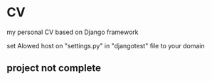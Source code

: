 # CV
my personal CV based on Django framework

set Alowed host on "settings.py" in "djangotest" file to your domain

## project not complete
